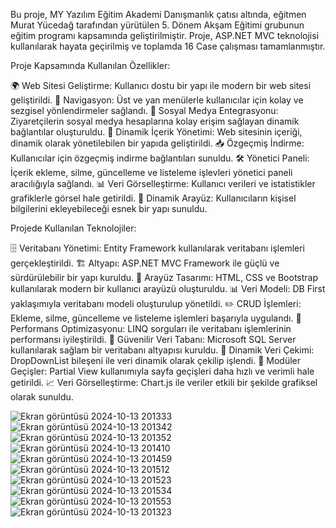 Bu proje, MY Yazılım Eğitim Akademi Danışmanlık çatısı altında, eğitmen Murat Yücedağ tarafından yürütülen 5. Dönem Akşam Eğitimi grubunun eğitim programı kapsamında geliştirilmiştir. Proje, ASP.NET MVC teknolojisi kullanılarak hayata geçirilmiş ve toplamda 16 Case çalışması tamamlanmıştır.

Proje Kapsamında Kullanılan Özellikler:

🌍 Web Sitesi Geliştirme: Kullanıcı dostu bir yapı ile modern bir web sitesi geliştirildi.
🧭 Navigasyon: Üst ve yan menülerle kullanıcılar için kolay ve sezgisel yönlendirmeler sağlandı.
📲 Sosyal Medya Entegrasyonu: Ziyaretçilerin sosyal medya hesaplarına kolay erişim sağlayan dinamik bağlantılar oluşturuldu.
📝 Dinamik İçerik Yönetimi: Web sitesinin içeriği, dinamik olarak yönetilebilen bir yapıda geliştirildi.
📥 Özgeçmiş İndirme: Kullanıcılar için özgeçmiş indirme bağlantıları sunuldu.
🛠 Yönetici Paneli: İçerik ekleme, silme, güncelleme ve listeleme işlevleri yönetici paneli aracılığıyla sağlandı.
📊 Veri Görselleştirme: Kullanıcı verileri ve istatistikler grafiklerle görsel hale getirildi.
🔧 Dinamik Arayüz: Kullanıcıların kişisel bilgilerini ekleyebileceği esnek bir yapı sunuldu.


Projede Kullanılan Teknolojiler:

🗄️ Veritabanı Yönetimi: Entity Framework kullanılarak veritabanı işlemleri gerçekleştirildi.
🏗️ Altyapı: ASP.NET MVC Framework ile güçlü ve sürdürülebilir bir yapı kuruldu.
🎨 Arayüz Tasarımı: HTML, CSS ve Bootstrap kullanılarak modern bir kullanıcı arayüzü oluşturuldu.
📊 Veri Modeli: DB First yaklaşımıyla veritabanı modeli oluşturulup yönetildi.
✏️ CRUD İşlemleri: Ekleme, silme, güncelleme ve listeleme işlemleri başarıyla uygulandı.
🚀 Performans Optimizasyonu: LINQ sorguları ile veritabanı işlemlerinin performansı iyileştirildi.
🔐 Güvenilir Veri Tabanı: Microsoft SQL Server kullanılarak sağlam bir veritabanı altyapısı kuruldu.
📑 Dinamik Veri Çekimi: DropDownList bileşeni ile veri dinamik olarak çekilip işlendi.
🔄 Modüler Geçişler: Partial View kullanımıyla sayfa geçişleri daha hızlı ve verimli hale getirildi.
📈 Veri Görselleştirme: Chart.js ile veriler etkili bir şekilde grafiksel olarak sunuldu.


![Ekran görüntüsü 2024-10-13 201333](https://github.com/user-attachments/assets/46576d23-d08b-49fa-87bd-67628d22ff6e)
![Ekran görüntüsü 2024-10-13 201342](https://github.com/user-attachments/assets/c61220fa-59ad-447c-bd5f-d4f0a1bf34a7)
![Ekran görüntüsü 2024-10-13 201352](https://github.com/user-attachments/assets/479dcaac-dc83-4af9-bcf1-24a6ac4a795c)
![Ekran görüntüsü 2024-10-13 201410](https://github.com/user-attachments/assets/75374eb2-cc56-43d2-8afd-75ca7f6d559e)
![Ekran görüntüsü 2024-10-13 201459](https://github.com/user-attachments/assets/6be60521-e7ff-4161-8512-d005c5d49e6d)
![Ekran görüntüsü 2024-10-13 201512](https://github.com/user-attachments/assets/87e95bb3-c1b5-4b62-a7cc-dbf6ebc66bfd)
![Ekran görüntüsü 2024-10-13 201523](https://github.com/user-attachments/assets/d943148c-08fa-4239-b3d3-fa3a561731c4)
![Ekran görüntüsü 2024-10-13 201534](https://github.com/user-attachments/assets/89329bbf-649f-4eed-9ad5-950e97849ea8)
![Ekran görüntüsü 2024-10-13 201553](https://github.com/user-attachments/assets/1e4d0002-f6d1-4627-ad9c-6a58a4bd4f5d)
![Ekran görüntüsü 2024-10-13 201323](https://github.com/user-attachments/assets/7cd7c7c2-1365-48b5-8430-ce806f7e4538)

